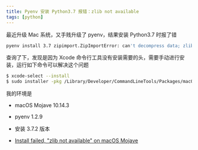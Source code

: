 ```yaml
---
title: Pyenv 安装 Python3.7 报错：zlib not available
tags: [python]
---
```


最近升级 Mac 系统，又手贱升级了 pyenv，结果安装 Python3.7 时报了错

<!-- more -->

```bash
pyenv install 3.7 zipimport.ZipImportError: can't decompress data; zlib not available
```

查询了下，发现是因为 Xcode 命令行工具没有安装需要的头，需要手动进行安装，运行如下命令可以解决这个问题

```bash
$ xcode-select --install
$ sudo installer -pkg /Library/Developer/CommandLineTools/Packages/macOS_SDK_headers_for_macOS_10.14.pkg -target /
```

我的环境是

- macOS Mojave 10.14.3
- pyenv 1.2.9
- 安装 3.7.2 版本

- [Install failed, "zlib not available" on macOS Mojave](https://github.com/pyenv/pyenv/issues/1219)
